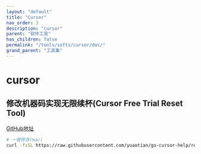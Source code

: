 ```yaml
---
layout: "default"
title: "Cursor"
nav_order: 3
description: "cursor"
parent: "软件工具"
has_children: false
permalink: "/tools/softs/cursor/doc/"
grand_parent: "工具集"
---
```


# cursor

## 修改机器码实现无限续杯(Cursor Free Trial Reset Tool)

[GitHub地址](https://github.com/yuaotian/go-cursor-help)

```bash
# 一键修改(mac)
curl -fsSL https://raw.githubusercontent.com/yuaotian/go-cursor-help/refs/heads/master/scripts/run/cursor_mac_id_modifier.sh | sudo bash 
```
